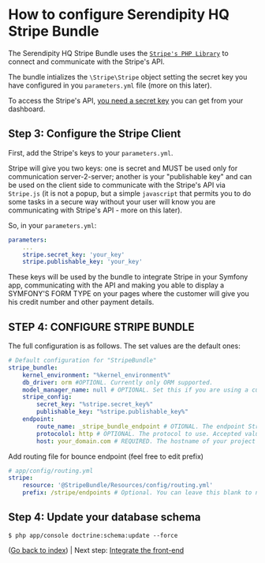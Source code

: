 How to configure Serendipity HQ Stripe Bundle
=============================================

The Serendipity HQ Stripe Bundle uses the [`Stripe's PHP Library`](https://stripe.com/docs/api/php) to connect and communicate with the Stripe's API.

The bundle intializes the `\Stripe\Stripe` object setting the secret key you have configured in you `parameters.yml` file (more on this later).

To access the Stripe's API, [you need a secret key](https://stripe.com/docs/api/php#authentication) you can get from your dashboard.

Step 3: Configure the Stripe Client
-----------------------------------

First, add the Stripe's keys to your `parameters.yml`.

Stripe will give you two keys: one is secret and MUST be used only for communication server-2-server; another is your "publishable key" and can be used on the client side to communicate with the Stripe's API via `Stripe.js` (it is not a popup, but a simple `javascript` that permits you to do some tasks in a secure way without your user will know you are communicating with Stripe's API - more on this later).

So, in your `parameters.yml`:

```yaml
parameters:
    ...
    stripe.secret_key: 'your_key'
    stripe.publishable_key: 'your_key'
```

These keys will be used by the bundle to integrate Stripe in your Symfony app, communicating with the API and making you able to display a SYMFONY'S FORM TYPE on your pages where the customer will give you his credit number and other payment details.

STEP 4: CONFIGURE STRIPE BUNDLE
-------------------------------

The full configuration is as follows. The set values are the default ones:

```yaml
# Default configuration for "StripeBundle"
stripe_bundle:
    kernel_environment: "%kernel_environment%"
    db_driver: orm #OPTIONL. Currently only ORM supported.
    model_manager_name: null # OPTIONAL. Set this if you are using a custom ORM model manager.
    stripe_config:
        secret_key: "%stripe.secret_key%"
        publishable_key: "%stripe.publishable_key%"
    endpoint:
        route_name: _stripe_bundle_endpoint # OTIONAL. The endpoint Stripe calls when notify an event.
        protocolol: http # OPTIONAL. The protocol to use. Accepted values are: http, HTTP, https, HTTPS.
        host: your_domain.com # REQUIRED. The hostname of your project when in production.
```

Add routing file for bounce endpoint (feel free to edit prefix)

```yaml
# app/config/routing.yml
stripe:
    resource: '@StripeBundle/Resources/config/routing.yml'
    prefix: /stripe/endpoints # Optional. You can leave this blank to not add a prefix to the StripeBundle's routes.
```

Step 4: Update your database schema
-----------------------------------

```
$ php app/console doctrine:schema:update --force
```

([Go back to index](Index.md)) | Next step: [Integrate the front-end](Frontend-Integration.md)
